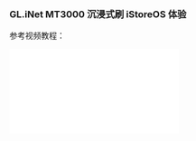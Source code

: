### GL.iNet MT3000 沉浸式刷 iStoreOS 体验

参考视频教程：

<iframe src="//player.bilibili.com/player.html?isOutside=true&aid=1805643800&bvid=BV1sb421v7XB&cid=1573981098&p=1" scrolling="no" border="0" frameborder="no" framespacing="0" allowfullscreen="true"></iframe>